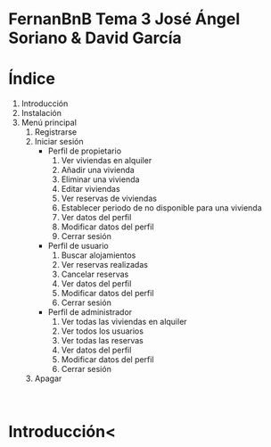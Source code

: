 # FernanBnB Tema 3 José Ángel Soriano & David García
<h1>Índice</h1>
<ol>
  <li>Introducción</li>
  <li>Instalación</li>
  <li>
    Menú principal
    <ol>
      <li>Registrarse</li>
      <li>
        Iniciar sesión
        <ul>
          <li>
            Perfil de propietario
            <ol>
              <li>Ver viviendas en alquiler</li>
              <li>Añadir una vivienda</li>
              <li>Eliminar una vivienda</li>
              <li>Editar viviendas</li>
              <li>Ver reservas de viviendas</li>
              <li>Establecer periodo de no disponible para una vivienda</li>
              <li>Ver datos del perfil</li>
              <li>Modificar datos del perfil</li>
              <li>Cerrar sesión</li>
            </ol>
          </li>
          <li>
            Perfil de usuario
            <ol>
              <li>Buscar alojamientos</li>
              <li>Ver reservas realizadas</li>
              <li>Cancelar reservas</li>
              <li>Ver datos del perfil</li>
              <li>Modificar datos del perfil</li>
              <li>Cerrar sesión</li>
            </ol>
          </li>
          <li>
            Perfil de administrador
            <ol>
              <li>Ver todas las viviendas en alquiler</li>
              <li>Ver todos los usuarios</li>
              <li>Ver todas las reservas</li>
              <li>Ver datos del perfil</li>
              <li>Modificar datos del perfil</li>
              <li>Cerrar sesión</li>
            </ol>
          </li>
        </ul>
      </li>
      <li>Apagar</li>
    </ol>
  </li>
  </ol>
  <br>
  <h1>Introducción<

